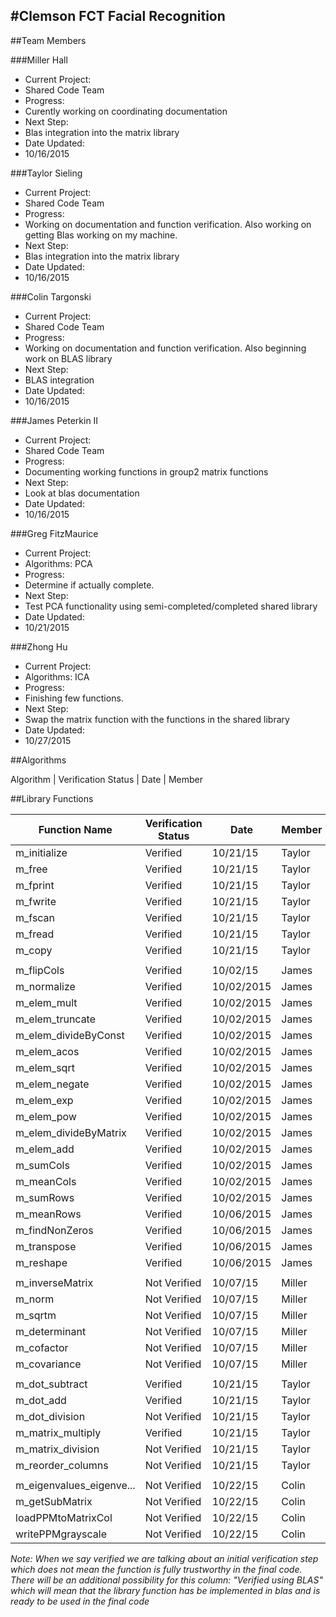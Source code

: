 #Clemson FCT Facial Recognition
-----

##Team Members

###Miller Hall
- Current Project:
 - Shared Code Team
- Progress:
 - Curently working on coordinating documentation
- Next Step:
 - Blas integration into the matrix library
- Date Updated:
 - 10/16/2015

###Taylor Sieling
- Current Project:
 - Shared Code Team
- Progress:
 - Working on documentation and function verification. Also working on getting Blas working on my machine.
- Next Step:
 - Blas integration into the matrix library
- Date Updated:
 - 10/16/2015

###Colin Targonski
- Current Project:
 - Shared Code Team
- Progress:
 - Working on documentation and function verification. Also beginning work on BLAS library
- Next Step:
 - BLAS integration
- Date Updated:
 - 10/16/2015

###James Peterkin II
- Current Project:
 - Shared Code Team
- Progress:
 - Documenting working functions in group2 matrix functions
- Next Step:
 - Look at blas documentation
- Date Updated:
 - 10/16/2015

###Greg FitzMaurice
- Current Project:
 - Algorithms: PCA
- Progress:
 - Determine if actually complete.
- Next Step:
 - Test PCA functionality using semi-completed/completed shared library
- Date Updated:
 - 10/21/2015

###Zhong Hu
- Current Project:
 - Algorithms: ICA
- Progress:
 - Finishing few functions.
- Next Step:
 - Swap the matrix function with the functions in the shared library
- Date Updated:
 - 10/27/2015


##Algorithms

Algorithm               | Verification Status        | Date       | Member

##Library Functions

Function Name           | Verification Status        |  Date      | Member
---                     | ---                        |  ---       | ---
m_initialize            | Verified                   | 10/21/15   | Taylor
m_free                  | Verified                   | 10/21/15   | Taylor
m_fprint                | Verified                   | 10/21/15   | Taylor
m_fwrite                | Verified                   | 10/21/15   | Taylor
m_fscan                 | Verified                   | 10/21/15   | Taylor
m_fread                 | Verified                   | 10/21/15   | Taylor
m_copy                  | Verified                   | 10/21/15   | Taylor
                        |                            |            | 
m_flipCols              | Verified                   | 10/02/15   | James
m_normalize             | Verified                   | 10/02/2015 | James
m_elem_mult             | Verified                   | 10/02/2015 | James
m_elem_truncate         | Verified                   | 10/02/2015 | James
m_elem_divideByConst    | Verified                   | 10/02/2015 | James
m_elem_acos             | Verified                   | 10/02/2015 | James
m_elem_sqrt             | Verified                   | 10/02/2015 | James
m_elem_negate           | Verified                   | 10/02/2015 | James
m_elem_exp              | Verified                   | 10/02/2015 | James
m_elem_pow              | Verified                   | 10/02/2015 | James
m_elem_divideByMatrix   | Verified                   | 10/02/2015 | James
m_elem_add              | Verified                   | 10/02/2015 | James
m_sumCols               | Verified                   | 10/02/2015 | James
m_meanCols              | Verified                   | 10/02/2015 | James
m_sumRows               | Verified                   | 10/02/2015 | James
m_meanRows              | Verified                   | 10/06/2015 | James
m_findNonZeros          | Verified                   | 10/06/2015 | James
m_transpose             | Verified                   | 10/06/2015 | James
m_reshape               | Verified                   | 10/06/2015 | James
                        |                            |            |
m_inverseMatrix         | Not Verified               | 10/07/15   | Miller
m_norm                  | Not Verified               | 10/07/15   | Miller
m_sqrtm                 | Not Verified               | 10/07/15   | Miller
m_determinant           | Not Verified               | 10/07/15   | Miller
m_cofactor              | Not Verified               | 10/07/15   | Miller
m_covariance            | Not Verified               | 10/07/15   | Miller
                        |                            |            |
m_dot_subtract          | Verified                   | 10/21/15   | Taylor
m_dot_add               | Verified                   | 10/21/15   | Taylor
m_dot_division          | Not Verified               | 10/21/15   | Taylor
m_matrix_multiply       | Verified                   | 10/21/15   | Taylor
m_matrix_division       | Not Verified               | 10/21/15   | Taylor
m_reorder_columns       | Not Verified               | 10/21/15   | Taylor
                        |                            |            |
m_eigenvalues_eigenve...| Not Verified               | 10/22/15   | Colin
m_getSubMatrix          | Not Verified               | 10/22/15   | Colin
loadPPMtoMatrixCol      | Not Verified               | 10/22/15   | Colin
writePPMgrayscale       | Not Verified               | 10/22/15   | Colin

_Note: When we say verified we are talking about an initial verification step which does not mean the function is fully trustworthy in the final code. There will be an additional possibility for this column: "Verified using BLAS" which will mean that the library function has be implemented in blas and is ready to be used in the final code_
